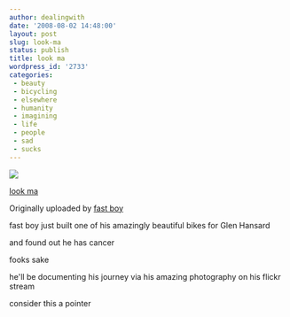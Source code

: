 ```yaml
---
author: dealingwith
date: '2008-08-02 14:48:00'
layout: post
slug: look-ma
status: publish
title: look ma
wordpress_id: '2733'
categories:
 - beauty
 - bicycling
 - elsewhere
 - humanity
 - imagining
 - life
 - people
 - sad
 - sucks
---
```


[![][1]][2]

[look ma][3]

Originally uploaded by [fast boy][4]

fast boy just built one of his amazingly beautiful bikes for Glen Hansard


and found out he has cancer


fooks sake


he'll be documenting his journey via his amazing photography on his flickr
stream


consider this a pointer

   [1]: http://farm4.static.flickr.com/3209/2688980036_3050b79fae_m.jpg

   [2]: http://www.flickr.com/photos/fastboy/2688980036/ (photo sharing)

   [3]: http://www.flickr.com/photos/fastboy/2688980036/

   [4]: http://www.flickr.com/people/fastboy/

